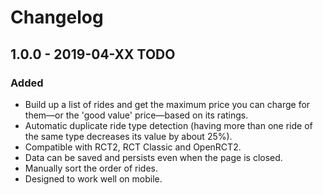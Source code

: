 # Changelog

## 1.0.0 - 2019-04-XX TODO

### Added

- Build up a list of rides and get the maximum price you can charge for them—or the 'good value' price—based on its ratings.
- Automatic duplicate ride type detection (having more than one ride of the same type decreases its value by about 25%).
- Compatible with RCT2, RCT Classic and OpenRCT2.
- Data can be saved and persists even when the page is closed.
- Manually sort the order of rides.
- Designed to work well on mobile.